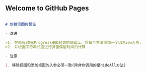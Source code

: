 
## Welcome to GitHub Pages


```markdown

# 仿微信图片预览

- 改进

>1. 在原有对MBProgressHUD封装的基础上，将每个方法添加一个UIView入参，
>2. 并根据字符串长度进行弹窗停留时间的计算

- 注意

1. 移除视图和添加视图的入参必须一致(除非你调用的是hideAll方法)

```
